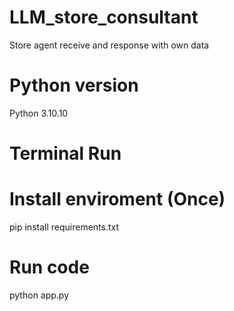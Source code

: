 # LLM_store_consultant

Store agent receive and response with own data

# Python version

Python 3.10.10

# Terminal Run

# Install enviroment (Once)

pip install requirements.txt

# Run code

python app.py
